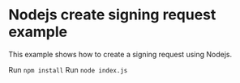 # Nodejs create signing request example

This example shows how to create a signing request using Nodejs. 

Run `npm install`
Run `node index.js`